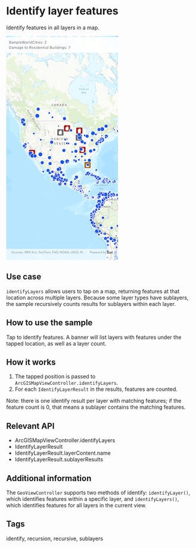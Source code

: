 # Identify layer features

Identify features in all layers in a map.

![Image of identify layer features](identify_layer_features.png)

## Use case

`identifyLayers` allows users to tap on a map, returning features at that location across multiple layers. Because some layer types have sublayers, the sample recursively counts results for sublayers within each layer.

## How to use the sample

Tap to identify features. A banner will list layers with features under the tapped location, as well as a layer count.

## How it works

1. The tapped position is passed to `ArcGISMapViewController.identifyLayers`.
2. For each `IdentifyLayerResult` in the results, features are counted.

Note: there is one identify result per layer with matching features; if the feature count is 0, that means a sublayer contains the matching features.

## Relevant API

* ArcGISMapViewController.identifyLayers
* IdentifyLayerResult
* IdentifyLayerResult.layerContent.name
* IdentifyLayerResult.sublayerResults

## Additional information

The `GeoViewController` supports two methods of identify: `identifyLayer()`, which identifies features within a specific layer, and `identifyLayers()`, which identifies features for all layers in the current view.

## Tags

identify, recursion, recursive, sublayers
